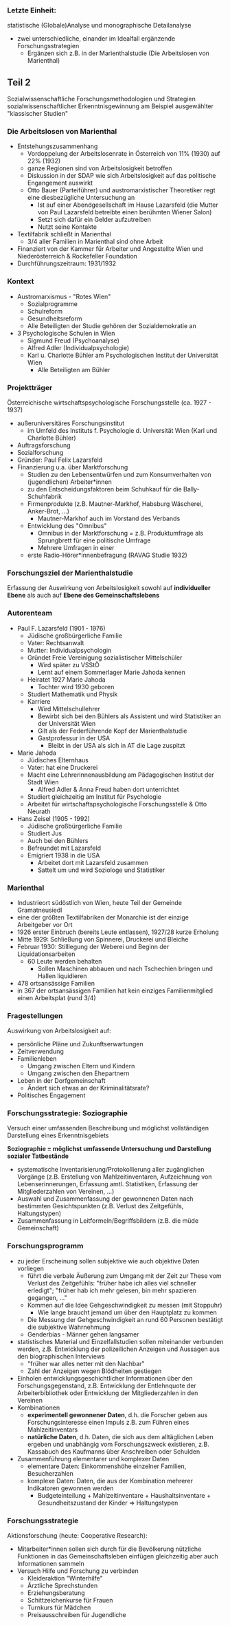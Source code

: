 ### Letzte Einheit:

statistische (Globale)Analyse und monographische Detailanalyse

* zwei unterschiedliche, einander im Idealfall ergänzende Forschungsstrategien
  * Ergänzen sich z.B. in der Marienthalstudie (Die Arbeitslosen von Marienthal)

## Teil 2

Sozialwissenschaftliche Forschungsmethodologien und Strategien sozialwissenschaftlicher Erkenntnisgewinnung am Beispiel ausgewählter "klassischer Studien"

### Die Arbeitslosen von Marienthal

* Entstehungszusammenhang
  * Vordoppelung der Arbeitslosenrate in Österreich von 11% (1930) auf 22% (1932)
  * ganze Regionen sind von Arbeitslosigkeit betroffen
  * Diskussion in der SDAP wie sich Arbeitslosigkeit auf das politische Engangement auswirkt
  * Otto Bauer (Parteiführer) und austromarxistischer Theoretiker regt eine diesbezügliche Untersuchung an
    * Ist auf einer Abendgesellschaft im Hause Lazarsfeld (die Mutter von Paul Lazarsfeld betreibte einen berühmten Wiener Salon)
    * Setzt sich dafür ein Gelder aufzutreiben
    * Nutzt seine Kontakte
* Textilfabrik schließt in Marienthal
  * 3/4 aller Familien in Marienthal sind ohne Arbeit
* Finanziert von der Kammer für Arbeiter und Angestellte Wien und Niederösterreich & Rockefeller Foundation
* Durchführungszeitraum: 1931/1932

### Kontext

* Austromarxismus - "Rotes Wien"
  * Sozialprogramme
  * Schulreform
  * Gesundheitsreform
  * Alle Beteiligten der Studie gehören der Sozialdemokratie an
* 3 Psychologische Schulen in Wien
  * Sigmund Freud (Psychoanalyse)
  * Alfred Adler (Individualpsychologie)
  * Karl u. Charlotte Bühler am Psychologischen Institut der Universität Wien
    * Alle Beteiligten am Bühler

### Projektträger

Österreichische wirtschaftspsychologische Forschungsstelle (ca. 1927 - 1937)

* außeruniversitäres Forschungsinstitut
  * im Umfeld des Instituts f. Psychologie d. Universität Wien (Karl und Charlotte Bühler)
* Auftragsforschung
* Sozialforschung
* Gründer: Paul Felix Lazarsfeld
* Finanzierung u.a. über Marktforschung
  * Studien zu den Lebensentwürfen und zum Konsumverhalten von (jugendlichen) Arbeiter*innen
  * zu den Entscheidungsfaktoren beim Schuhkauf für die Bally-Schuhfabrik
  * Firmenprodukte (z.B. Mautner-Markhof, Habsburg Wäscherei, Anker-Brot, ...)
    * Mautner-Markhof auch im Vorstand des Verbands
  * Entwicklung des "Omnibus"
    * Omnibus in der Marktforschung = z.B. Produktumfrage als Sprungbrett für eine politische Umfrage
    * Mehrere Umfragen in einer
  * erste Radio-Hörer*innenbefragung (RAVAG Studie 1932)

### Forschungsziel der Marienthalstudie

Erfassung der Auswirkung von Arbeitslosigkeit sowohl auf **individueller Ebene** als auch auf **Ebene des Gemeinschaftslebens**

### Autorenteam

* Paul F. Lazarsfeld (1901 - 1976)
  * Jüdische großbürgerliche Familie
  * Vater: Rechtsanwalt
  * Mutter: Individualpsychologin
  * Gründet Freie Vereinigung sozialistischer Mittelschüler
    * Wird später zu VSStÖ
    * Lernt auf einem Sommerlager Marie Jahoda kennen
  * Heiratet 1927 Marie Jahoda
    * Tochter wird 1930 geboren
  * Studiert Mathematik und Physik
  * Karriere
    * Wird Mittelschullehrer
    * Bewirbt sich bei den Bühlers als Assistent und wird Statistiker an der Universität Wien
    * Gilt als der Federführende Kopf der Marienthalstudie
    * Gastprofessur in der USA
      * Bleibt in der USA als sich in AT die Lage zuspitzt 
* Marie Jahoda
  * Jüdisches Elternhaus
  * Vater: hat eine Druckerei
  * Macht eine Lehrerinnenausbildung am Pädagogischen Institut der Stadt Wien
    * Alfred Adler & Anna Freud haben dort unterrichtet
  * Studiert gleichzeitig am Institut für Psychologie
  * Arbeitet für wirtschaftspsychologische Forschungsstelle & Otto Neurath
* Hans Zeisel (1905 - 1992)
  * Jüdische großbürgerliche Familie
  * Studiert Jus
  * Auch bei den Bühlers
  * Befreundet mit Lazarsfeld
  * Emigriert 1938 in die USA
    * Arbeitet dort mit Lazarsfeld zusammen
    * Sattelt um und wird Soziologe und Statistiker

### Marienthal

* Industrieort südöstlich von Wien, heute Teil der Gemeinde Gramatneusiedl
* eine der größten Textilfabriken der Monarchie ist der einzige Arbeitgeber vor Ort
* 1926 erster Einbruch (bereits Leute entlassen), 1927/28 kurze Erholung
* Mitte 1929: Schließung von Spinnerei, Druckerei und Bleiche
* Februar 1930: Stilllegung der Weberei und Beginn der Liquidationsarbeiten
  * 60 Leute werden behalten
    * Sollen Maschinen abbauen und nach Tschechien bringen und Hallen liquidieren
* 478 ortsansässige Familien
* in 367 der ortsansässigen Familien hat kein einziges Familienmitglied einen Arbeitsplat (rund 3/4)

### Fragestellungen

Auswirkung von Arbeitslosigkeit auf:

* persönliche Pläne und Zukunftserwartungen
* Zeitverwendung
* Familienleben
  * Umgang zwischen Eltern und Kindern
  * Umgang zwischen den Ehepartnern
* Leben in der Dorfgemeinschaft
  * Ändert sich etwas an der Kriminalitätsrate?
* Politisches Engagement 

### Forschungsstrategie: Soziographie

Versuch einer umfassenden Beschreibung und möglichst vollständigen Darstellung eines Erkenntnisgebiets

**Soziographie = möglichst umfassende Untersuchung und Darstellung sozialer Tatbestände**

* systematische Inventarisierung/Protokollierung aller zugänglichen Vorgänge (z.B. Erstellung von Mahlzeitinventaren, Aufzeichnung von Lebenserinnerungen, Erfassung amtl. Statistiken, Erfassung der Mitgliederzahlen von Vereinen, ...)
* Auswahl und Zusammenfassung der gewonnenen Daten nach bestimmten Gesichtspunkten (z.B. Verlust des Zeitgefühls, Haltungstypen)
* Zusammenfassung in Leitformeln/Begriffsbildern (z.B. die müde Gemeinschaft)

### Forschungsprogramm

* zu jeder Erscheinung sollen subjektive wie auch objektive Daten vorliegen
  * führt die verbale Äußerung zum Umgang mit der Zeit zur These vom Verlust des Zeitgefühls: "früher habe ich alles viel schneller erledigt"; "früher hab ich mehr gelesen, bin mehr spazieren gegangen, ..."
  * Kommen auf die Idee Gehgeschwindigkeit zu messen (mit Stoppuhr)
    * Wie lange braucht jemand um über den Hauptplatz zu kommen
  * Die Messung der Gehgeschwindigkeit an rund 60 Personen bestätigt die subjektive Wahrnehmung
  * Genderbias - Männer gehen langsamer
* statistisches Material und Einzelfallstudien sollen miteinander verbunden werden, z.B. Entwicklung der polizeilichen Anzeigen und Aussagen aus den biographischen Interviews
  * "früher war alles netter mit den Nachbar"
  * Zahl der Anzeigen wegen Blödheiten gestiegen
* Einholen entwicklungsgeschichtlicher Informationen über den Forschungsgegenstand, z.B. Entwicklung der Entlehnquote der Arbeiterbibliothek oder Entwicklung der Mitgliederzahlen in den Vereinen
* Kombinationen
  * **experimentell gewonnener Daten**, d.h. die Forscher geben aus Forschungsinteresse einen Impuls z.B. zum Führen eines Mahlzeitinventars 
  * **natürliche Daten**, d.h. Daten, die sich aus dem alltäglichen Leben ergeben und unabhängig vom Forschungszweck existieren, z.B. Kassabuch des Kaufmanns über Anschreiben oder Schulden
* Zusammenführung elementarer und komplexer Daten
  * elementare Daten: Einkommenshöhe einzelner Familien, Besucherzahlen
  * komplexe Daten: Daten, die aus der Kombination mehrerer Indikatoren gewonnen werden
    * Budgeteinteilung + Mahlzeitinventare + Haushaltsinventare + Gesundheitszustand der Kinder => Haltungstypen

### Forschungsstrategie

Aktionsforschung (heute: Cooperative Research):

* Mitarbeiter*innen sollen sich durch für die Bevölkerung nützliche Funktionen in das Gemeinschaftsleben einfügen gleichzeitig aber auch Informationen sammeln
* Versuch Hilfe und Forschung zu verbinden
  * Kleideraktion "Winterhilfe"
  * Ärztliche Sprechstunden
  * Erziehungsberatung
  * Schittzeichenkurse für Frauen
  * Turnkurs für Mädchen
  * Preisausschreiben für Jugendliche

